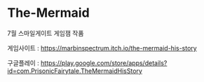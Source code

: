 # The-Mermaid
7월 스마일게이트 게임잼 작품

게임사이트 : https://marbinspectrum.itch.io/the-mermaid-his-story

구글플레이 : https://play.google.com/store/apps/details?id=com.PrisonicFairytale.TheMermaidHisStory
